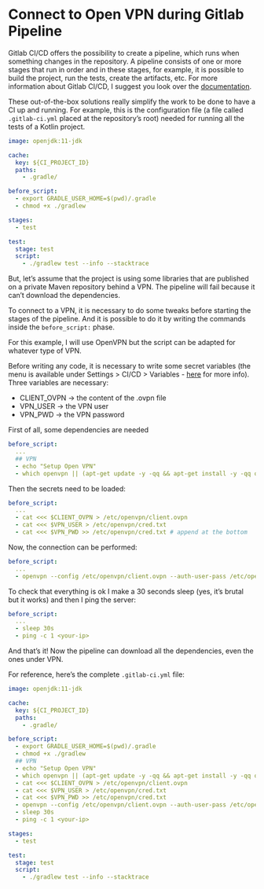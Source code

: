 # Connect to Open VPN during Gitlab Pipeline


Gitlab CI/CD offers the possibility to create a pipeline, which runs when something changes in the repository. A pipeline consists of one or more stages that run in order and in these stages, for example, it is possible to build the project, run the tests, create the artifacts, etc. For more information about Gitlab CI/CD, I suggest you look over the [documentation](https://docs.gitlab.com/ee/ci/).

These out-of-the-box solutions really simplify the work to be done to have a CI up and running. For example, this is the configuration file (a file called `.gitlab-ci.yml` placed at the repository’s root) needed for running all the tests of a Kotlin project.

```yaml
image: openjdk:11-jdk

cache:
  key: ${CI_PROJECT_ID}
  paths:
    - .gradle/

before_script:
  - export GRADLE_USER_HOME=$(pwd)/.gradle
  - chmod +x ./gradlew

stages:
  - test

test:
  stage: test
  script:
    - ./gradlew test --info --stacktrace
```

But, let’s assume that the project is using some libraries that are published on a private Maven repository behind a VPN. The pipeline will fail because it can’t download the dependencies.

To connect to a VPN, it is necessary to do some tweaks before starting the stages of the pipeline. And it is possible to do it by writing the commands inside the `before_script:` phase. 

For this example, I will use OpenVPN but the script can be adapted for whatever type of VPN.

Before writing any code, it is necessary to write some secret variables (the menu is available under Settings > CI/CD > Variables - [here](https://docs.gitlab.com/ee/ci/variables/README.html#create-a-custom-variable-in-the-ui) for more info). 
Three variables are necessary:
- CLIENT_OVPN -> the content of the .ovpn file
- VPN_USER -> the VPN user
- VPN_PWD -> the VPN password

First of all, some dependencies are needed 

```yaml
before_script:
  ...
  ## VPN
  - echo "Setup Open VPN"
  - which openvpn || (apt-get update -y -qq && apt-get install -y -qq openvpn && apt-get install -y -qq iputils-ping)
```

Then the secrets need to be loaded:

```yaml
before_script:
  ...
  - cat <<< $CLIENT_OVPN > /etc/openvpn/client.ovpn
  - cat <<< $VPN_USER > /etc/openvpn/cred.txt
  - cat <<< $VPN_PWD >> /etc/openvpn/cred.txt # append at the bottom
```

Now, the connection can be performed:

```yaml
before_script:
  ...
  - openvpn --config /etc/openvpn/client.ovpn --auth-user-pass /etc/openvpn/cred.txt --daemon
```

To check that everything is ok I make a 30 seconds sleep (yes, it’s brutal but it works) and then I ping the server:

```yaml
before_script:
  ...
  - sleep 30s
  - ping -c 1 <your-ip>
```

And that’s it! Now the pipeline can download all the dependencies, even the ones under VPN.

For reference, here’s the complete `.gitlab-ci.yml` file:

```yaml
image: openjdk:11-jdk

cache:
  key: ${CI_PROJECT_ID}
  paths:
    - .gradle/

before_script:
  - export GRADLE_USER_HOME=$(pwd)/.gradle
  - chmod +x ./gradlew
  ## VPN
  - echo "Setup Open VPN"
  - which openvpn || (apt-get update -y -qq && apt-get install -y -qq openvpn && apt-get install -y -qq iputils-ping)
  - cat <<< $CLIENT_OVPN > /etc/openvpn/client.ovpn
  - cat <<< $VPN_USER > /etc/openvpn/cred.txt
  - cat <<< $VPN_PWD >> /etc/openvpn/cred.txt 
  - openvpn --config /etc/openvpn/client.ovpn --auth-user-pass /etc/openvpn/cred.txt --daemon
  - sleep 30s
  - ping -c 1 <your-ip>

stages:
  - test

test:
  stage: test
  script:
    - ./gradlew test --info --stacktrace
```

